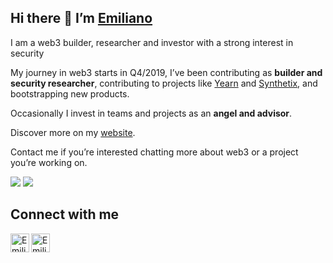 ## Hi there 👋 I’m [Emiliano](https://twitter.com/emilianobonassi)

I am a web3 builder, researcher and investor with a strong interest in security

My journey in web3 starts in Q4/2019, I’ve been contributing as **builder and security researcher**, contributing to projects like [Yearn](https://yearn.finance/) and [Synthetix](https://synthetix.io/), and bootstrapping new products.

Occasionally I invest in teams and projects as an **angel and advisor**.

Discover more on my [website](https://emilianobonassi.com/).

Contact me if you’re interested chatting more about web3 or a project you’re working on.

[twitter]: https://twitter.com/emilianobonassi
[telegram]: https://t.me/emilianobonassi  


![](https://img.shields.io/github/stars/emilianobonassi?style=social)
![](https://visitor-badge.laobi.icu/badge?page_id=emilianobonassi)

## Connect with me

[<img align="left" alt="Emiliano | Twitter" width="30px" src="https://cdn.jsdelivr.net/npm/simple-icons@v3/icons/twitter.svg" />][twitter]
[<img align="left" alt="Emiliano | Twitter" width="30px" src="https://cdn.jsdelivr.net/npm/simple-icons@v3/icons/telegram.svg" />][telegram]
